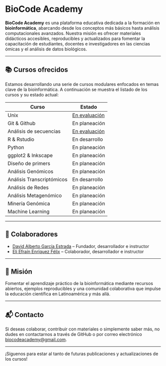 # BioCode Academy

**BioCode Academy** es una plataforma educativa dedicada a la formación en **bioinformática**, abarcando desde los conceptos más básicos hasta análisis computacionales avanzados. Nuestra misión es ofrecer materiales didácticos accesibles, reproducibles y actualizados para fomentar la capacitación de estudiantes, docentes e investigadores en las ciencias ómicas y el análisis de datos biológicos.

---

## 📚 Cursos ofrecidos

Estamos desarrollando una serie de cursos modulares enfocados en temas clave de la bioinformática. A continuación se muestra el listado de los cursos y su estado actual:

| **Curso**                 | **Estado**     |
|---------------------------|----------------|
| Unix                      | [En evaluación](https://biocode-academy.github.io/Unix/)  |
| Git & Github              | En planeación  |
| Análisis de secuencias    | [En evaluación](https://biocode-academy.github.io/Sequence-analysis/)  |
| R & Rstudio               | En desarrollo  |
| Python                    | En planeación  |
| ggplot2 & Inkscape        | En planeación  |
| Diseño de primers         | En planeación  |
| Análisis Genómicos        | En planeación  |
| Análisis Transcriptómicos | En desarrollo  |
| Análisis de Redes         | En planeación  |
| Análisis Metagenómico     | En planeación  |
| Minería Genómica          | En planeación  |
| Machine Learning          | En planeación  |

---

## 👥 Colaboradores

- [David Alberto García Estrada](https://github.com/DavidAlberto) – Fundador, desarrollador e instructor
- [Eli Efraín Enríquez Félix](https://github.com/elienriquez) – Colaborador, desarrollador e instructor

---

## 🚀 Misión

Fomentar el aprendizaje práctico de la bioinformática mediante recursos abiertos, ejemplos reproducibles y una comunidad colaborativa que impulse la educación científica en Latinoamérica y más allá.

---

## 📬 Contacto

Si deseas colaborar, contribuir con materiales o simplemente saber más, no dudes en contactarnos a través de GitHub o por correo electrónico [biocodeacademy@gmail.com](biocodeacademy@gmail.com).

---

¡Síguenos para estar al tanto de futuras publicaciones y actualizaciones de los cursos!
